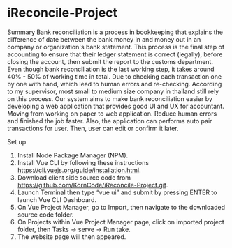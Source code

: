 # iReconcile-Project
Summary 
Bank reconciliation is a process in bookkeeping that explains the difference of date between the bank money in and money out in an company or organization's bank statement. This process is the final step of accounting to ensure that their ledger statement is correct (legally), before closing the account, then submit the report to the customs department. Even though bank reconciliation is the last working step, it takes around 40% - 50% of working time in total. Due to checking each transaction one by one with hand, which lead to human errors and re-checking. According to my supervisor, most small to medium size company in thailand still rely on this process.
Our system aims to make bank reconciliation easier by developing a web application that provides good UI and UX for accountant. Moving from working on paper to web application. Reduce human errors and finished the job faster. Also, the application can performs auto pair transactions for user. Then, user can edit or confirm it later.

Set up
1. Install Node Package Manager (NPM).
2. Install Vue CLI by following these instructions https://cli.vuejs.org/guide/installation.html.
3. Download client side source code from https://github.com/KornCode/iReconcile-Project.git.
4. Launch Terminal then type “vue ui” and submit by pressing ENTER to launch Vue CLI Dashboard.
5. On Vue Project Manager, go to Import, then navigate to the downloaded source code folder.
6. On Projects within Vue Project Manager page, click on imported project folder, then Tasks → serve → Run take.
7. The website page will then appeared.
